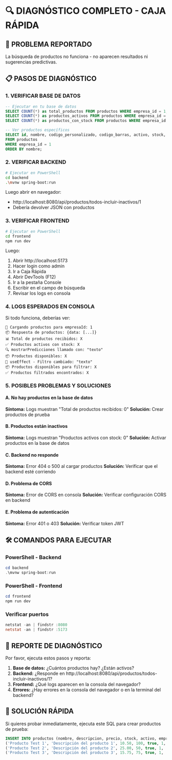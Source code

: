 # 🔍 DIAGNÓSTICO COMPLETO - CAJA RÁPIDA

## 🚨 PROBLEMA REPORTADO
La búsqueda de productos no funciona - no aparecen resultados ni sugerencias predictivas.

## 📋 PASOS DE DIAGNÓSTICO

### 1. VERIFICAR BASE DE DATOS
```sql
-- Ejecutar en tu base de datos
SELECT COUNT(*) as total_productos FROM productos WHERE empresa_id = 1;
SELECT COUNT(*) as productos_activos FROM productos WHERE empresa_id = 1 AND activo = true;
SELECT COUNT(*) as productos_con_stock FROM productos WHERE empresa_id = 1 AND activo = true AND stock > 0;

-- Ver productos específicos
SELECT id, nombre, codigo_personalizado, codigo_barras, activo, stock, precio 
FROM productos 
WHERE empresa_id = 1 
ORDER BY nombre;
```

### 2. VERIFICAR BACKEND
```bash
# Ejecutar en PowerShell
cd backend
.\mvnw spring-boot:run
```

Luego abrir en navegador:
- http://localhost:8080/api/productos/todos-incluir-inactivos/1
- Debería devolver JSON con productos

### 3. VERIFICAR FRONTEND
```bash
# Ejecutar en PowerShell
cd frontend
npm run dev
```

Luego:
1. Abrir http://localhost:5173
2. Hacer login como admin
3. Ir a Caja Rápida
4. Abrir DevTools (F12)
5. Ir a la pestaña Console
6. Escribir en el campo de búsqueda
7. Revisar los logs en consola

### 4. LOGS ESPERADOS EN CONSOLA
Si todo funciona, deberías ver:
```
🔄 Cargando productos para empresaId: 1
📦 Respuesta de productos: {data: [...]}
📊 Total de productos recibidos: X
✅ Productos activos con stock: X
🔍 mostrarPredicciones llamado con: "texto"
📦 Productos disponibles: X
🔄 useEffect - Filtro cambiado: "texto"
📦 Productos disponibles para filtrar: X
✅ Productos filtrados encontrados: X
```

### 5. POSIBLES PROBLEMAS Y SOLUCIONES

#### A. No hay productos en la base de datos
**Síntoma:** Logs muestran "Total de productos recibidos: 0"
**Solución:** Crear productos de prueba

#### B. Productos están inactivos
**Síntoma:** Logs muestran "Productos activos con stock: 0"
**Solución:** Activar productos en la base de datos

#### C. Backend no responde
**Síntoma:** Error 404 o 500 al cargar productos
**Solución:** Verificar que el backend esté corriendo

#### D. Problema de CORS
**Síntoma:** Error de CORS en consola
**Solución:** Verificar configuración CORS en backend

#### E. Problema de autenticación
**Síntoma:** Error 401 o 403
**Solución:** Verificar token JWT

## 🛠️ COMANDOS PARA EJECUTAR

### PowerShell - Backend
```powershell
cd backend
.\mvnw spring-boot:run
```

### PowerShell - Frontend
```powershell
cd frontend
npm run dev
```

### Verificar puertos
```powershell
netstat -an | findstr :8080
netstat -an | findstr :5173
```

## 📝 REPORTE DE DIAGNÓSTICO

Por favor, ejecuta estos pasos y reporta:

1. **Base de datos:** ¿Cuántos productos hay? ¿Están activos?
2. **Backend:** ¿Responde en http://localhost:8080/api/productos/todos-incluir-inactivos/1?
3. **Frontend:** ¿Qué logs aparecen en la consola del navegador?
4. **Errores:** ¿Hay errores en la consola del navegador o en la terminal del backend?

## 🔧 SOLUCIÓN RÁPIDA

Si quieres probar inmediatamente, ejecuta este SQL para crear productos de prueba:

```sql
INSERT INTO productos (nombre, descripcion, precio, stock, activo, empresa_id, codigo_personalizado, codigo_barras) VALUES
('Producto Test 1', 'Descripción del producto 1', 10.50, 100, true, 1, 'TEST001', '123456789'),
('Producto Test 2', 'Descripción del producto 2', 25.00, 50, true, 1, 'TEST002', '987654321'),
('Producto Test 3', 'Descripción del producto 3', 15.75, 75, true, 1, 'TEST003', '456789123');
``` 